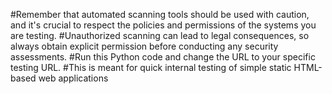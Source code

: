 #Remember that automated scanning tools should be used with caution, and it's crucial to respect the policies and permissions of the systems you are testing. #Unauthorized scanning can lead to legal consequences, so always obtain explicit permission before conducting any security assessments.
#Run this Python code and change the URL to your specific testing URL. 
#This is meant for quick internal testing of simple static HTML-based web applications
